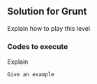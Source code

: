 ## Solution for Grunt #

Explain how to play this level

### Codes to execute 

Explain 

```
Give an example
```

